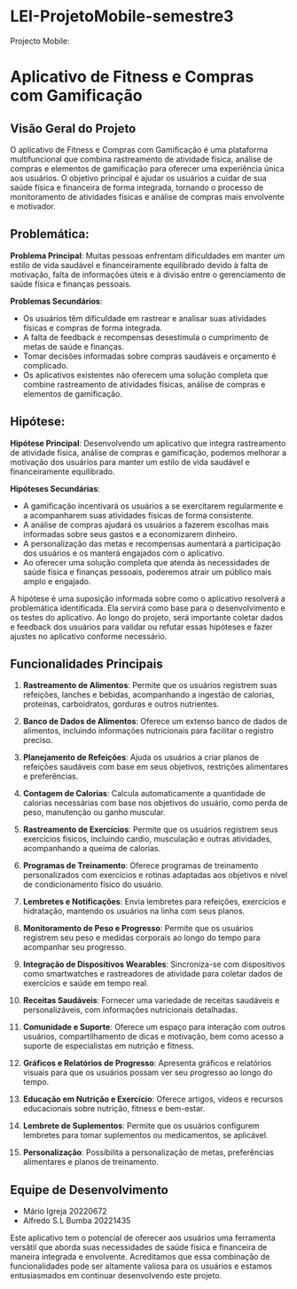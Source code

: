 # LEI-ProjetoMobile-semestre3
Projecto Mobile:
# Aplicativo de Fitness e Compras com Gamificação

## Visão Geral do Projeto

O aplicativo de Fitness e Compras com Gamificação é uma plataforma multifuncional que combina rastreamento de atividade física, análise de compras e elementos de gamificação para oferecer uma experiência única aos usuários. O objetivo principal é ajudar os usuários a cuidar de sua saúde física e financeira de forma integrada, tornando o processo de monitoramento de atividades físicas e análise de compras mais envolvente e motivador.


## Problemática:

**Problema Principal**: 
Muitas pessoas enfrentam dificuldades em manter um estilo de vida saudável e financeiramente equilibrado devido à falta de motivação, falta de informações úteis e à divisão entre o gerenciamento de saúde física e finanças pessoais.

**Problemas Secundários**:
- Os usuários têm dificuldade em rastrear e analisar suas atividades físicas e compras de forma integrada.
- A falta de feedback e recompensas desestimula o cumprimento de metas de saúde e finanças.
- Tomar decisões informadas sobre compras saudáveis e orçamento é complicado.
- Os aplicativos existentes não oferecem uma solução completa que combine rastreamento de atividades físicas, análise de compras e elementos de gamificação.

## Hipótese:

**Hipótese Principal**:
Desenvolvendo um aplicativo que integra rastreamento de atividade física, análise de compras e gamificação, podemos melhorar a motivação dos usuários para manter um estilo de vida saudável e financeiramente equilibrado.

**Hipóteses Secundárias**:
- A gamificação incentivará os usuários a se exercitarem regularmente e a acompanharem suas atividades físicas de forma consistente.
- A análise de compras ajudará os usuários a fazerem escolhas mais informadas sobre seus gastos e a economizarem dinheiro.
- A personalização das metas e recompensas aumentará a participação dos usuários e os manterá engajados com o aplicativo.
- Ao oferecer uma solução completa que atenda às necessidades de saúde física e finanças pessoais, poderemos atrair um público mais amplo e engajado.

A hipótese é uma suposição informada sobre como o aplicativo resolverá a problemática identificada. Ela servirá como base para o desenvolvimento e os testes do aplicativo. Ao longo do projeto, será importante coletar dados e feedback dos usuários para validar ou refutar essas hipóteses e fazer ajustes no aplicativo conforme necessário.

## Funcionalidades Principais

 1. **Rastreamento de Alimentos**: Permite que os usuários registrem suas refeições, lanches e bebidas, acompanhando a ingestão de calorias, proteínas, carboidratos, gorduras e outros nutrientes.
 
 2. **Banco de Dados de Alimentos**: Oferece um extenso banco de dados de alimentos, incluindo informações nutricionais para facilitar o registro preciso.
 
 3. **Planejamento de Refeições**: Ajuda os usuários a criar planos de refeições saudáveis com base em seus objetivos, restrições alimentares e preferências.
 
 4. **Contagem de Calorias**: Calcula automaticamente a quantidade de calorias necessárias com base nos objetivos do usuário, como perda de peso, manutenção ou ganho muscular.
 
 5. **Rastreamento de Exercícios**: Permite que os usuários registrem seus exercícios físicos, incluindo cardio, musculação e outras atividades, acompanhando a queima de calorias.
 
 6. **Programas de Treinamento**: Oferece programas de treinamento personalizados com exercícios e rotinas adaptadas aos objetivos e nível de condicionamento físico do usuário.
 
 7. **Lembretes e Notificações**: Envia lembretes para refeições, exercícios e hidratação, mantendo os usuários na linha com seus planos.
 
 8. **Monitoramento de Peso e Progresso**: Permite que os usuários registrem seu peso e medidas corporais ao longo do tempo para acompanhar seu progresso.
 
 9. **Integração de Dispositivos Wearables**: Sincroniza-se com dispositivos como smartwatches e rastreadores de atividade para coletar dados de exercícios e saúde em tempo real.
 
 10. **Receitas Saudáveis**: Fornecer uma variedade de receitas saudáveis e personalizáveis, com informações nutricionais detalhadas.
 
 11. **Comunidade e Suporte**: Oferece um espaço para interação com outros usuários, compartilhamento de dicas e motivação, bem como acesso a suporte de especialistas em nutrição e fitness.
 
 12. **Gráficos e Relatórios de Progresso**: Apresenta gráficos e relatórios visuais para que os usuários possam ver seu progresso ao longo do tempo.
 
 13. **Educação em Nutrição e Exercício**: Oferece artigos, vídeos e recursos educacionais sobre nutrição, fitness e bem-estar.
 
 14. **Lembrete de Suplementos**: Permite que os usuários configurem lembretes para tomar suplementos ou medicamentos, se aplicável.
 
 15. **Personalização**: Possibilita a personalização de metas, preferências alimentares e planos de treinamento.


## Equipe de Desenvolvimento

- Mário Igreja      20220672
- Alfredo S.L Bumba 20221435

Este aplicativo tem o potencial de oferecer aos usuários uma ferramenta versátil que aborda suas necessidades de saúde física e financeira de maneira integrada e envolvente. Acreditamos que essa combinação de funcionalidades pode ser altamente valiosa para os usuários e estamos entusiasmados em continuar desenvolvendo este projeto.

